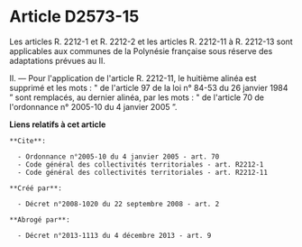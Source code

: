 # Article D2573-15

Les articles R. 2212-1 et R. 2212-2 et les articles R. 2212-11 à R. 2212-13 sont applicables aux communes de la Polynésie
française sous réserve des adaptations prévues au II. 

II. ― Pour l'application de l'article R. 2212-11, le huitième alinéa est supprimé et les mots : " de l'article 97 de la loi
n° 84-53 du 26 janvier 1984 ” sont remplacés, au dernier alinéa, par les mots : " de l'article 70 de l'ordonnance n° 2005-10
du 4 janvier 2005 ”.

**Liens relatifs à cet article**

	**Cite**:

	  - Ordonnance n°2005-10 du 4 janvier 2005 - art. 70
	  - Code général des collectivités territoriales - art. R2212-1
	  - Code général des collectivités territoriales - art. R2212-11

	**Créé par**:

	  - Décret n°2008-1020 du 22 septembre 2008 - art. 2

	**Abrogé par**:

	  - Décret n°2013-1113 du 4 décembre 2013 - art. 9
